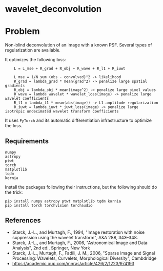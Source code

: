 # wavelet_deconvolution

# Problem

Non-blind deconvolution of an image with a known PSF. Several types of regularization are available.

It optimizes the following loss:

        L = L_mse + R_grad + R_obj + R_wave + R_l1 + R_iuwt

        L_mse = 1/N sum (obs - convolved)^2 -> likelihood
        R_grad = lambda_grad * mean(grad^2) -> penalize large spatial gradients
        R_obj = lambda_obj * mean(image^2) -> penalize large pixel values
        R_wave = lambda_wavelet * wavelet_loss(image) -> penalize large wavelet coefficients
        R_l1 = lambda_l1 * mean(abs(image)) -> L1 amplitude regularization
        R_iuwt = lambda_iuwt * iuwt_loss(image) -> penalize large isotropic undecimated wavelet transform coefficients

It uses `PyTorch` and its automatic differentiation infrastructure to optimize the loss.

## Requirements

    numpy
    astropy
    ptwt
    torch
    matplotlib
    tqdm
    kornia

Install the packages following their instructions, but the following should do the trick:

    pip install numpy astropy ptwt matplotlib tqdm kornia
    pip install torch torchvision torchaudio
    
## References

- Starck, J.-L., and Murtagh, F., 1994, "Image restoration with noise suppression using the wavelet transform", A&A 288, 343–348.
- Starck, J.-L., and Murtagh, F., 2006, "Astronomical Image and Data Analysis", 2nd ed., Springer, New York
- Starck, J.-L., Murtagh, F., Fadili, J. M., 2006, "Sparse Image and Signal Processing: Wavelets, Curvelets, Morphological Diversity", Cambdridge
- https://academic.oup.com/mnras/article/426/2/1223/974193
